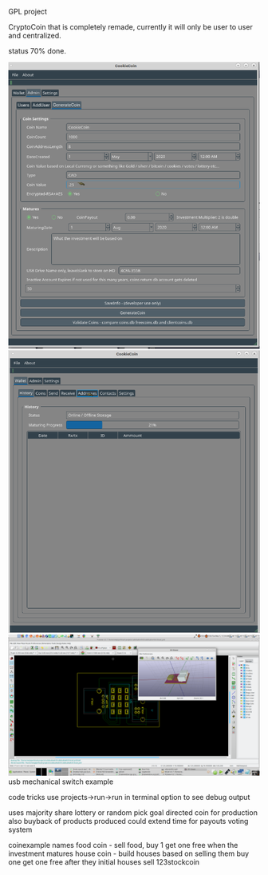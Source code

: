 GPL project

CryptoCoin that is completely remade, currently it will only be user to user and centralized.

status 70% done.

![qtCoin 0.1](screenshot.png)
![qtCoin 0.1](screenshot2.png)
![usbswitch](usbswitch.png)
usb mechanical switch example

code tricks
use projects->run->run in terminal option to see debug output

uses
majority share lottery or random pick
goal directed coin for production also buyback of products produced could extend time for payouts
voting system

coinexample names
food coin - sell food, buy 1 get one free when the investment matures
house coin - build houses based on selling them buy one get one free after they initial houses sell
123stockcoin



